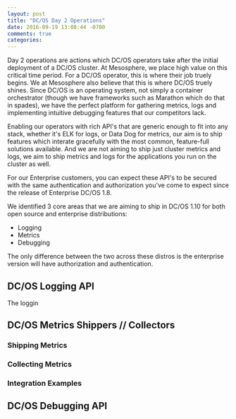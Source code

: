 ```yaml
---
layout: post
title: "DC/OS Day 2 Operations"
date: 2016-09-19 13:08:44 -0700
comments: true
categories: 
---
```

Day 2 operations are actions which DC/OS operators take after the initial deployment of a DC/OS cluster. At Mesosphere, we place high value on this critical time period. For a DC/OS operator, this is where their job truely begins. We at Mesosphere also believe that this is where DC/OS truely shines. Since DC/OS is an operating system, not simply a container orchestrator (though we have frameworks such as Marathon which do that in spades), we have the perfect platform for gathering metrics, logs and implementing intuitive debugging features that our competitors lack. 

Enabling our operators with rich API's that are generic enough to fit into any stack, whether it's ELK for logs, or Data Dog for metrics, our aim is to ship features which interate gracefully with the most common, feature-full solutions available. And we are not aiming to ship just cluster metrics and logs, we aim to ship metrics and logs for the applications you run on the cluster as well. 

For our Enterprise customers, you can expect these API's to be secured with the same authentication and authorization you've come to expect since the release of Enterprise DC/OS 1.8. 

We identified 3 core areas that we are aiming to ship in DC/OS 1.10 for both open source and enterprise distributions:
- Logging
- Metrics
- Debugging

The only difference between the two across these distros is the enterprise version will have authorization and authentication. 

## DC/OS Logging API
The loggin

## DC/OS Metrics Shippers // Collectors
### Shipping Metrics
### Collecting Metrics
### Integration Examples

## DC/OS Debugging API
